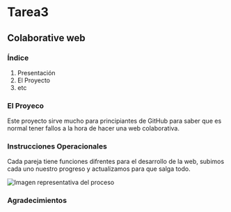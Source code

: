 # Tarea3 
## Colaborative web

### Índice
1. Presentación
2. El Proyecto
3. etc 

### El Proyeco
Este proyecto sirve mucho para principiantes de GitHub para saber que es normal tener fallos a la hora de hacer una web colaborativa.

### Instrucciones Operacionales
Cada pareja tiene funciones difrentes para el desarrollo de la web, subimos cada uno nuestro progreso y actualizamos para que salga todo.

![Imagen representativa del proceso](https://frill-gallium-c8c.notion.site/image/https%3A%2F%2Fprod-files-secure.s3.us-west-2.amazonaws.com%2F7d7e1cc1-f8f0-46e1-9e70-3cb32d513adb%2F6cfc9f00-46fa-4523-bcbb-58a2afc57c29%2FUntitled.png?table=block&id=28f2c92c-d8fd-81de-96f7-d098f82fa930&spaceId=7d7e1cc1-f8f0-46e1-9e70-3cb32d513adb&width=2000&userId=&cache=v2)


### Agradecimientos
